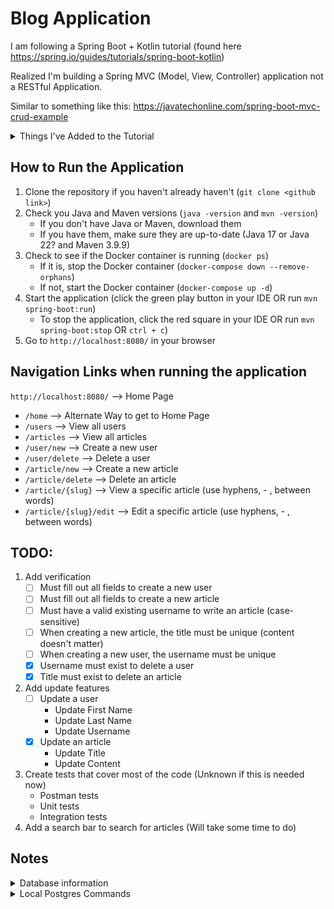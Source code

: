 # Blog Application

I am following a Spring Boot + Kotlin tutorial (found here https://spring.io/guides/tutorials/spring-boot-kotlin)

Realized I'm building a Spring MVC (Model, View, Controller) application not a RESTful Application.

Similar to something like this: https://javatechonline.com/spring-boot-mvc-crud-example

<details>
<summary>Things I've Added to the Tutorial</summary>

1. Create a new user page + button to navigate to that page
2. Create a new article + button to navigate to that page
3. Delete a user page + button to navigate to that page
4. Delete an article page + button to navigate to that page
5. View all users - Displays "no users" if users are 0
6. View all articles - Displays "no articles" if articles are 0
7. Navigation bar on all pages
8. Banner to show on all pages
9. Home Page displays on `/` or `/home`
10. The `headline` field has been renamed as the article's `description`
    - Display the first 5 words of an article in the description
    - If less than 5 words, display no description
11. Migrated the project from H2 to Postgres (I hope!)
    - Migrated the database from a local Postgres to a Dockerized Postgres
12. Refactored to create `repository`, `service`, `model`, and `controller` packages
13. Added validation for deleting a user/article (must have a valid username/title to delete)

</details>

## How to Run the Application

1. Clone the repository if you haven't already haven't (`git clone <github link>`)
2. Check you Java and Maven versions (`java -version` and `mvn -version`)
    - If you don't have Java or Maven, download them
    - If you have them, make sure they are up-to-date (Java 17 or Java 22? and Maven 3.9.9)
3. Check to see if the Docker container is running (`docker ps`)
    - If it is, stop the Docker container (`docker-compose down --remove-orphans`)
    - If not, start the Docker container (`docker-compose up -d`)
4. Start the application (click the green play button in your IDE OR run `mvn spring-boot:run`)
    - To stop the application, click the red square in your IDE OR run `mvn spring-boot:stop` OR `ctrl + c`)
5. Go to `http://localhost:8080/` in your browser


## Navigation Links when running the application

`http://localhost:8080/` --> Home Page


- `/home` --> Alternate Way to get to Home Page
- `/users` --> View all users
- `/articles` --> View all articles
- `/user/new` --> Create a new user
- `/user/delete` --> Delete a user
- `/article/new` --> Create a new article
- `/article/delete` --> Delete an article
- `/article/{slug}` --> View a specific article (use hyphens, - , between words)
- `/article/{slug}/edit` --> Edit a specific article (use hyphens, - , between words)


## TODO:

1. Add verification
   - [ ] Must fill out all fields to create a new user
   - [ ] Must fill out all fields to create a new article
   - [ ] Must have a valid existing username to write an article (case-sensitive)
   - [ ] When creating a new article, the title must be unique (content doesn't matter)
   - [ ] When creating a new user, the username must be unique
   - [x] Username must exist to delete a user
   - [x] Title must exist to delete an article
2. Add update features
   - [ ] Update a user
        - Update First Name
        - Update Last Name
        - Update Username
   - [x] Update an article
        - Update Title
        - Update Content
3. Create tests that cover most of the code (Unknown if this is needed now)
   - Postman tests
   - Unit tests
   - Integration tests
4. Add a search bar to search for articles (Will take some time to do)


## Notes

<details>
<summary>Database information</summary>

- URL: `jdbc:postgresql://localhost:5432/blogDB`
- Username: blog

</details>

<details>
<summary>Local Postgres Commands</summary>

When running the PostgreSQL locally, use `brew services start postgresql` to get your local Postgres running.

If you are doing actual work (aka working on tickets), you need to stop your local Prosgres with `brew services stop postgresql`

Using Postgres 14, so the commands might be something like `brew services start postgresql@14` and `brew services stop postgresql@14`

`brew instsall postgresql` --> install Postgresql using Brew

`createuser --interactive` --> create a new user

`createdb blogdb` --> create a new database

`psql -d blogdb` --> connect to the database

`psql -U blog -d blogDB -f src/main/resources/blog.sql` --> run the blog.sql file

`\d [table name]` --> show specific table

`\dt` --> show all tables

`\q` --> quit the database

`\l` --> list all databases

</details>
